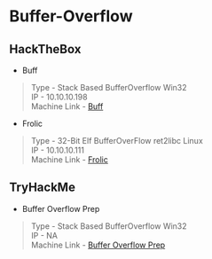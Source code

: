 # Buffer-Overflow
## HackTheBox
- Buff
>Type - Stack Based BufferOverflow Win32<br/>IP - 10.10.10.198<br/>Machine Link -  [Buff](https://www.hackthebox.eu/home/machines/profile/263)<br/>
- Frolic 
>Type - 32-Bit Elf BufferOverFlow ret2libc Linux<br/>IP - 10.10.10.111<br/>Machine Link -  [Frolic](https://www.hackthebox.eu/home/machines/profile/158)<br/>
## TryHackMe
- Buffer Overflow Prep
>Type - Stack Based BufferOverflow Win32<br/>IP - NA<br/>Machine Link -  [Buffer Overflow Prep](https://tryhackme.com/room/bufferoverflowprep)<br/>
